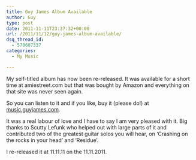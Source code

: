 ```yaml
---
title: Guy James Album Available
author: Guy
type: post
date: 2011-11-11T23:37:32+00:00
url: /2011/11/12/guy-james-album-available/
dsq_thread_id:
  - 570607337
categories:
  - My Music

---
```

My self-titled album has now been re-released. It was available for a short time at amiestreet.com but that was bought by Amazon and everything on that site was never seen again.

So you can listen to it and if you like, buy it (please do!) at [music.guyjames.com][1].

It was a real labour of love and I have to say I am very pleased with it. Big thanks to Scutty Lefunk who helped out with large parts of it and contributed two of the greatest guitar solos you will hear, on &#8216;Crashing on the rocks in your head&#8217; and &#8216;Residue&#8217;.

I re-released it at 11.11.11 on the 11.11.2011.

 [1]: http://music.guyjames.com